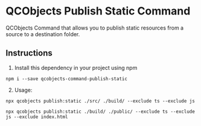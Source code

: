 # QCObjects Publish Static Command

QCObjects Command that allows you to publish static resources from a source to a destination folder.

## Instructions

1. Install this dependency in your project using npm

```shell
npm i --save qcobjects-command-publish-static
```

2. Usage:

```shell
npx qcobjects publish:static ./src/ ./build/ --exclude ts --exclude js 
```

```shell
npx qcobjects publish:static ./build/ ./public/ --exclude ts --exclude js --exclude index.html 
```